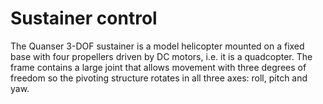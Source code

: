 # Sustainer control

The Quanser 3-DOF sustainer is a model helicopter mounted on a fixed base 
with four propellers driven by DC motors, i.e. it is a quadcopter. 
The frame contains a large joint that allows movement with three degrees of freedom 
so the pivoting structure rotates in all three axes: roll, pitch and yaw.
